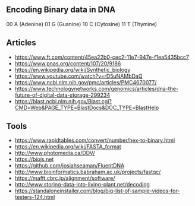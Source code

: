

## Encoding Binary data in DNA

00 A (Adenine)
01 G (Guanine)
10 C (Cytosine)
11 T (Thymine)


## Articles

- https://www.ft.com/content/45ea22b0-cec2-11e7-947e-f1ea5435bcc7
- https://www.pnas.org/content/107/20/9186
- https://en.wikipedia.org/wiki/Synthetic_biology
- https://www.youtube.com/watch?v=rD5uNAMbDaQ
- https://www.ncbi.nlm.nih.gov/pmc/articles/PMC4670077/
- https://www.technologynetworks.com/genomics/articles/dna-the-future-of-digital-data-storage-299234
- https://blast.ncbi.nlm.nih.gov/Blast.cgi?CMD=Web&PAGE_TYPE=BlastDocs&DOC_TYPE=BlastHelp

## Tools

- https://www.rapidtables.com/convert/number/hex-to-binary.html
- https://en.wikipedia.org/wiki/FASTA_format
- http://www.photomedia.ca/DDV/
- https://biojs.net
- https://github.com/josiahseaman/FluentDNA
- http://www.bioinformatics.babraham.ac.uk/projects/fastqc/
- https://mafft.cbrc.jp/alignment/software/
- http://www.storing-data-into-living-plant.net/decoding
- https://standaloneinstaller.com/blog/big-list-of-sample-videos-for-testers-124.html
